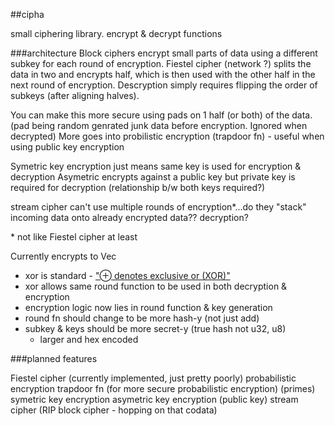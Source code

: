 ##cipha

small ciphering library. encrypt & decrypt functions

###architecture
Block ciphers encrypt small parts of data using a different subkey for each
round of encryption. Fiestel cipher (network ?) splits the data in two and
encrypts half, which is then used with the other half in the next round of
encryption. Descryption simply requires flipping the order of subkeys (after
aligning halves).

You can make this more secure using pads on 1 half (or both) of the data.
(pad being random genrated junk data before encryption. Ignored when decrypted)
More goes into probilistic encryption (trapdoor fn) - useful when using public
key encryption

Symetric key encryption just means same key is used for encryption & decryption
Asymetric encrypts against a public key but private key is required for
decryption (relationship b/w both keys required?)

stream cipher can't use multiple rounds of encryption\*...do they "stack"
incoming data onto already encrypted data?? decryption?

\* not like Fiestel cipher at least

Currently encrypts to Vec<u32>
- xor is standard - ["⊕ denotes exclusive or (XOR)"](http://en.wikipedia.org/wiki/Hash-based_message_authentication_code#Definition_.28from_RFC_2104.29)
- xor allows same round function to be used in both decryption & encryption
- encryption logic now lies in round function & key generation
- round fn should change to be more hash-y (not just add)
- subkey & keys should be more secret-y (true hash not u32, u8)
  - larger and hex encoded

###planned features

Fiestel cipher (currently implemented, just pretty poorly)
probabilistic encryption
trapdoor fn (for more secure probabilistic encryption) (primes)
symetric key encryption
asymetric key encryption (public key)
stream cipher (RIP block cipher - hopping on that codata)
